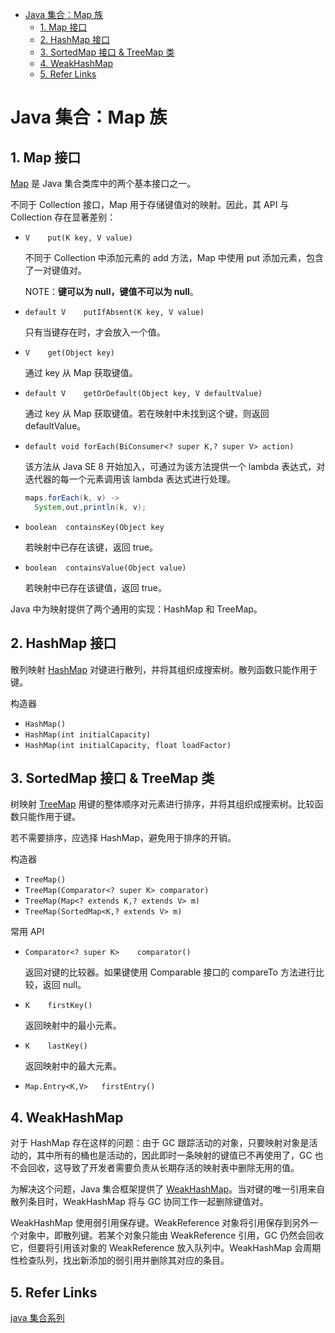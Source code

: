- [Java 集合：Map 族](#java-%E9%9B%86%E5%90%88%EF%BC%9Amap-%E6%97%8F)
  - [1. Map 接口](#1-map-%E6%8E%A5%E5%8F%A3)
  - [2. HashMap 接口](#2-hashmap-%E6%8E%A5%E5%8F%A3)
  - [3. SortedMap 接口 & TreeMap 类](#3-sortedmap-%E6%8E%A5%E5%8F%A3-treemap-%E7%B1%BB)
  - [4. WeakHashMap](#4-weakhashmap)
  - [5. Refer Links](#5-refer-links)

# Java 集合：Map 族

## 1. Map 接口

[Map](https://docs.oracle.com/javase/9/docs/api/java/util/Map.html) 是 Java 集合类库中的两个基本接口之一。

不同于 Collection 接口，Map 用于存储键值对的映射。因此，其 API 与 Collection 存在显著差别：
- `V	put​(K key, V value)`

  不同于 Collection 中添加元素的 add 方法，Map 中使用 put 添加元素，包含了一对键值对。

  NOTE：**键可以为 null，键值不可以为 null**。

- `default V	putIfAbsent​(K key, V value)`

  只有当键存在时，才会放入一个值。

- `V	get​(Object key)`

  通过 key 从 Map 获取键值。

- `default V	getOrDefault​(Object key, V defaultValue)`

  通过 key 从 Map 获取键值。若在映射中未找到这个键，则返回 defaultValue。

- `default void	forEach​(BiConsumer<? super K,? super V> action)`

  该方法从 Java SE 8 开始加入，可通过为该方法提供一个 lambda 表达式，对迭代器的每一个元素调用该 lambda 表达式进行处理。
  ```java
  maps.forEach(k, v) ->
    System,out,println(k, v);
  ```

- `boolean	containsKey​(Object key`

  若映射中已存在该键，返回 true。

- `boolean	containsValue​(Object value)`

  若映射中已存在该键值，返回 true。

Java 中为映射提供了两个通用的实现：HashMap 和 TreeMap。

## 2. HashMap 接口

散列映射 [HashMap](https://docs.oracle.com/javase/9/docs/api/java/util/HashMap.html) 对键进行散列，并将其组织成搜索树。散列函数只能作用于键。

构造器
- `HashMap​()`
- `HashMap​(int initialCapacity)`
- `HashMap​(int initialCapacity, float loadFactor)`

## 3. SortedMap 接口 & TreeMap 类

树映射 [TreeMap](https://docs.oracle.com/javase/9/docs/api/java/util/TreeMap.html) 用键的整体顺序对元素进行排序，并将其组织成搜索树。比较函数只能作用于键。

若不需要排序，应选择 HashMap，避免用于排序的开销。

构造器
- `TreeMap​()	`
- `TreeMap​(Comparator<? super K> comparator)	`
- `TreeMap​(Map<? extends K,? extends V> m)	`
- `TreeMap​(SortedMap<K,? extends V> m)`

常用 API
- `Comparator<? super K>	comparator​()`

  返回对键的比较器。如果键使用 Comparable 接口的 compareTo 方法进行比较，返回 null。

- `K	firstKey​()`

  返回映射中的最小元素。

- `K	lastKey​()`

  返回映射中的最大元素。

- `Map.Entry<K,V>	firstEntry​()`

## 4. WeakHashMap

对于 HashMap 存在这样的问题：由于 GC 跟踪活动的对象，只要映射对象是活动的，其中所有的桶也是活动的，因此即时一条映射的键值已不再使用了，GC 也不会回收，这导致了开发者需要负责从长期存活的映射表中删除无用的值。

为解决这个问题，Java 集合框架提供了 [WeakHashMap](https://docs.oracle.com/javase/9/docs/api/java/util/WeakHashMap.html)。当对键的唯一引用来自散列条目时，WeakHashMap 将与 GC 协同工作一起删除键值对。

WeakHashMap 使用弱引用保存键。WeakReference 对象将引用保存到另外一个对象中，即散列键。若某个对象只能由 WeakReference 引用，GC 仍然会回收它，但要将引用该对象的 WeakReference 放入队列中。WeakHashMap 会周期性检查队列，找出新添加的弱引用并删除其对应的条目。

## 5. Refer Links

[java 集合系列](http://blog.csdn.net/column/details/14681.html)